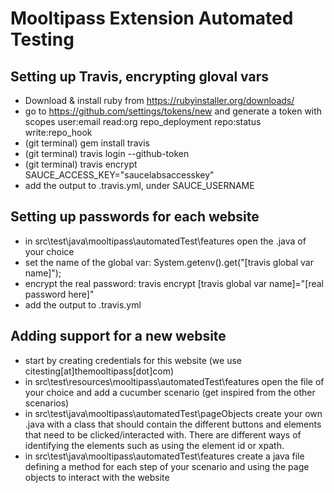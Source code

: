 Mooltipass Extension Automated Testing
======================================

Setting up Travis, encrypting gloval vars
-----------------------------------------
- Download & install ruby from https://rubyinstaller.org/downloads/  
- go to https://github.com/settings/tokens/new and generate a token with scopes user:email read:org repo_deployment repo:status write:repo_hook
- (git terminal) gem install travis
- (git terminal) travis login --github-token <generated token>
- (git terminal) travis encrypt SAUCE_ACCESS_KEY="saucelabsaccesskey"
- add the output to .travis.yml, under SAUCE_USERNAME

Setting up passwords for each website
-------------------------------------
- in src\test\java\mooltipass\automatedTest\features open the .java of your choice
- set the name of the global var: System.getenv().get("[travis global var name]");
- encrypt the real password: travis encrypt [travis global var name]="[real password here]"
- add the output to .travis.yml

Adding support for a new website
--------------------------------
- start by creating credentials for this website (we use citesting[at]themooltipass[dot]com)
- in src\test\resources\mooltipass\automatedTest\features open the file of your choice and add a cucumber scenario (get inspired from the other scenarios)
- in src\test\java\mooltipass\automatedTest\pageObjects create your own .java with a class that should contain the different buttons and elements that need to be clicked/interacted with. There are different ways of identifying the elements such as using the element id or xpath.
- in src\test\java\mooltipass\automatedTest\features create a java file defining a method for each step of your scenario and using the page objects to interact with the website 
